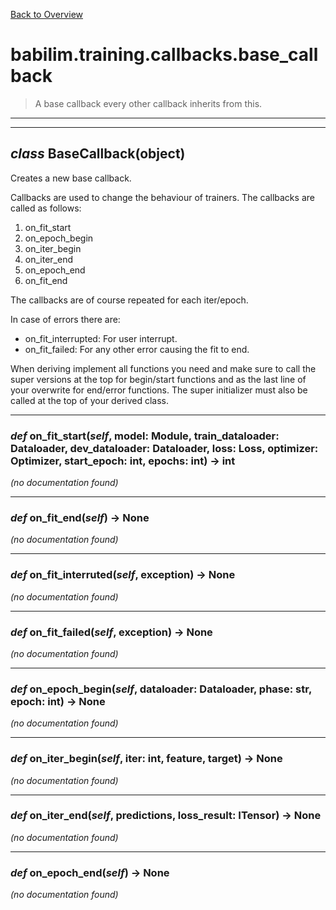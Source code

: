 [Back to Overview](../../../README.md)

# babilim.training.callbacks.base_callback

> A base callback every other callback inherits from this.

---
---
## *class* **BaseCallback**(object)

Creates a new base callback.

Callbacks are used to change the behaviour of trainers.
The callbacks are called as follows:
1. on_fit_start
2. on_epoch_begin
3. on_iter_begin
4. on_iter_end
5. on_epoch_end
6. on_fit_end

The callbacks are of course repeated for each iter/epoch.

In case of errors there are:
* on_fit_interrupted: For user interrupt.
* on_fit_failed: For any other error causing the fit to end.

When deriving implement all functions you need and make sure to call the super versions at the top for begin/start functions and as the last line of your overwrite for end/error functions.
The super initializer must also be called at the top of your derived class.


---
### *def* **on_fit_start**(*self*, model: Module, train_dataloader: Dataloader, dev_dataloader: Dataloader, loss: Loss, optimizer: Optimizer, start_epoch: int, epochs: int) -> int

*(no documentation found)*

---
### *def* **on_fit_end**(*self*) -> None

*(no documentation found)*

---
### *def* **on_fit_interruted**(*self*, exception) -> None

*(no documentation found)*

---
### *def* **on_fit_failed**(*self*, exception) -> None

*(no documentation found)*

---
### *def* **on_epoch_begin**(*self*, dataloader: Dataloader, phase: str, epoch: int) -> None

*(no documentation found)*

---
### *def* **on_iter_begin**(*self*, iter: int, feature, target) -> None

*(no documentation found)*

---
### *def* **on_iter_end**(*self*, predictions, loss_result: ITensor) -> None

*(no documentation found)*

---
### *def* **on_epoch_end**(*self*) -> None

*(no documentation found)*

